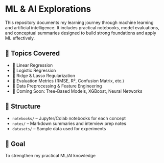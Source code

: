 # ML & AI Explorations

This repository documents my learning journey through machine learning and artificial intelligence. It includes practical notebooks, model evaluations, and conceptual summaries designed to build strong foundations and apply ML effectively.

## 📌 Topics Covered

- 🔹 Linear Regression
- 🔹 Logistic Regression
- 🔹 Ridge & Lasso Regularization
- 🔹 Evaluation Metrics (RMSE, R², Confusion Matrix, etc.)
- 🔹 Data Preprocessing & Feature Engineering
- 🔹 Coming Soon: Tree-Based Models, XGBoost, Neural Networks

## 📁 Structure

- `notebooks/` – Jupyter/Colab notebooks for each concept
- `notes/` – Markdown summaries and interview prep notes
- `datasets/` – Sample data used for experiments

## 🚀 Goal

To strengthen my practical ML/AI knowledge
